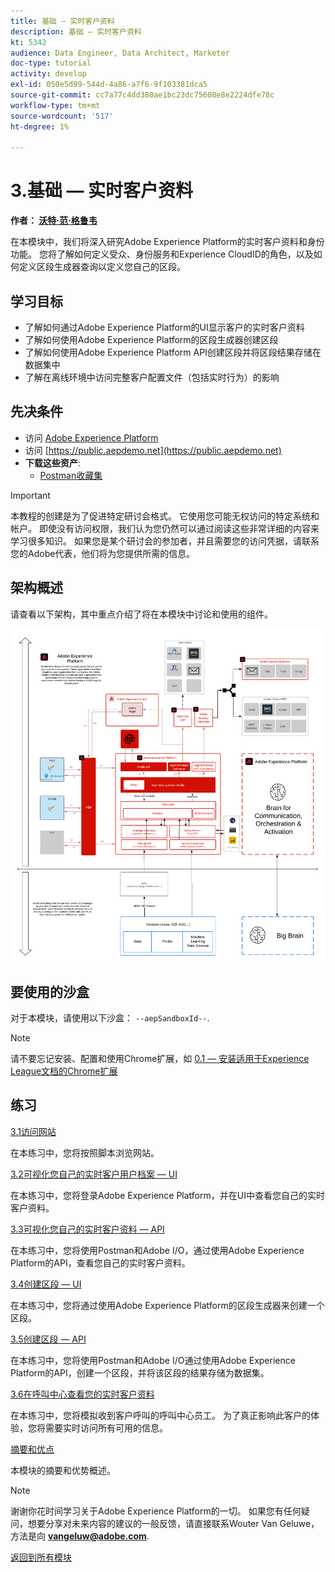 ```yaml
---
title: 基础 — 实时客户资料
description: 基础 — 实时客户资料
kt: 5342
audience: Data Engineer, Data Architect, Marketer
doc-type: tutorial
activity: develop
exl-id: 050e5d99-544d-4a86-a7f6-9f103381dca5
source-git-commit: cc7a77c4dd380ae1bc23dc75608e8e2224dfe78c
workflow-type: tm+mt
source-wordcount: '517'
ht-degree: 1%

---
```


# 3.基础 — 实时客户资料

**作者： [沃特·范·格鲁韦](https://www.linkedin.com/in/woutervangeluwe/)**

在本模块中，我们将深入研究Adobe Experience Platform的实时客户资料和身份功能。 您将了解如何定义受众、身份服务和Experience CloudID的角色，以及如何定义区段生成器查询以定义您自己的区段。

## 学习目标

- 了解如何通过Adobe Experience Platform的UI显示客户的实时客户资料
- 了解如何使用Adobe Experience Platform的区段生成器创建区段
- 了解如何使用Adobe Experience Platform API创建区段并将区段结果存储在数据集中
- 了解在离线环境中访问完整客户配置文件（包括实时行为）的影响

## 先决条件

- 访问 [Adobe Experience Platform](https://experience.adobe.com/platform)
- 访问 [https://public.aepdemo.net](https://public.aepdemo.net)
- **下载这些资产**:
   - [Postman收藏集](./../../assets/postman/postman_profile.zip)

>[!IMPORTANT]
>
>本教程的创建是为了促进特定研讨会格式。 它使用您可能无权访问的特定系统和帐户。 即使没有访问权限，我们认为您仍然可以通过阅读这些非常详细的内容来学习很多知识。 如果您是某个研讨会的参加者，并且需要您的访问凭据，请联系您的Adobe代表，他们将为您提供所需的信息。

## 架构概述

请查看以下架构，其中重点介绍了将在本模块中讨论和使用的组件。

![架构概述](../../assets/images/architecturem3.png)

## 要使用的沙盒

对于本模块，请使用以下沙盒： `--aepSandboxId--`.

>[!NOTE]
>
>请不要忘记安装、配置和使用Chrome扩展，如 [0.1 — 安装适用于Experience League文档的Chrome扩展](../module0/ex1.md)

## 练习

[3.1访问网站](./ex1.md)

在本练习中，您将按照脚本浏览网站。

[3.2可视化您自己的实时客户用户档案 — UI](./ex2.md)

在本练习中，您将登录Adobe Experience Platform，并在UI中查看您自己的实时客户资料。

[3.3可视化您自己的实时客户资料 — API](./ex3.md)

在本练习中，您将使用Postman和Adobe I/O，通过使用Adobe Experience Platform的API，查看您自己的实时客户资料。

[3.4创建区段 — UI](./ex4.md)

在本练习中，您将通过使用Adobe Experience Platform的区段生成器来创建一个区段。

[3.5创建区段 — API](./ex5.md)

在本练习中，您将使用Postman和Adobe I/O通过使用Adobe Experience Platform的API，创建一个区段，并将该区段的结果存储为数据集。

[3.6在呼叫中心查看您的实时客户资料](./ex6.md)

在本练习中，您将模拟收到客户呼叫的呼叫中心员工。 为了真正影响此客户的体验，您将需要实时访问所有可用的信息。

[摘要和优点](./summary.md)

本模块的摘要和优势概述。

>[!NOTE]
>
>谢谢你花时间学习关于Adobe Experience Platform的一切。 如果您有任何疑问，想要分享对未来内容的建议的一般反馈，请直接联系Wouter Van Geluwe，方法是向 **vangeluw@adobe.com**.

[返回到所有模块](../../overview.md)

